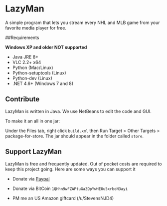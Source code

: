 # LazyMan

A simple program that lets you stream every NHL and MLB game from your favorite media player for free.

##Requirements

**Windows XP and older NOT supported**

* Java JRE 8+
* VLC 2.2+ x64
* Python (Mac/Linux)
* Python-setuptools (Linux)
* Python-dev (Linux)
* .NET 4.6+ (Windows 7 and 8)

## Contribute 

LazyMan is written in Java. We use NetBeans to edit the code and GUI.

To make it an all in one jar:

Under the Files tab, right click `build.xml` then Run Target > Other Targets > package-for-store. The jar should appear in the folder called `store`.

## Support LazyMan 

LazyMan is free and frequently updated. Out of pocket costs are required to keep this project going. Here are some ways you can support it

* Donate via [Paypal](https://www.donation-tracker.de/donate/stevensnjd4)

* Donate via BitCoin `1QHhn9wFZAPtuGaZQpYwHEUu5xrboN3ayi`

* PM me an US Amazon giftcard (/u/StevensNJD4)
